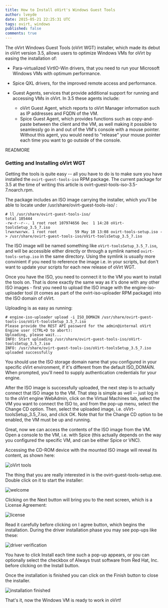 ```yaml
---
title: How to Install oVirt's Windows Guest Tools
author: lveyde
date: 2015-05-21 22:25:31 UTC
tags: ovirt, windows
published: false
comments: true
---
```


The oVirt Windows Guest Tools (oVirt WGT) installer, which made its debut in oVirt version 3.5, allows users to optimize Windows VMs for oVirt by easing the installation of:

* Para-virtualized VirtIO-Win drivers, that you need to run your Microsoft Windows VMs with optimum performance.

* Spice QXL drivers, for the improved remote access and performance.

* Guest Agents, services that provide additional support for running and accessing VMs in oVirt. In 3.5 these agents include:
  * oVirt Guest Agent, which reports to oVirt Manager information such as IP addresses and FQDN of the VM.
  * Spice Guest Agent, which provides functions such as copy-and-paste between the client and the VM, as well making it possible to seamlessly go in and out of the VM's console with a mouse pointer. Without this agent, you would need to "release" your mouse pointer each time you want to go outside of the console.
    
READMORE

### Getting and Installing oVirt WGT

Getting the tools is quite easy -- all you have to do is to make sure you have installed the `ovirt-guest-tools-iso` RPM package. The current package for 3.5 at the time of writing this article is ovirt-guest-tools-iso-3.5-7.noarch.rpm.

The package includes an ISO image carrying the installer, which you'll be able to locate under /usr/share/ovirt-guest-tools-iso/ :

    # ll /usr/share/ovirt-guest-tools-iso/
    total 105444
    -rw-r--r--. 1 root root 107974656 Dec  1 14:28 oVirt-toolsSetup_3.5_7.iso
    lrwxrwxrwx. 1 root root        59 May 10 13:08 ovirt-tools-setup.iso -> /usr/share/ovirt-guest-tools-iso/oVirt-toolsSetup_3.5_7.iso

The ISO image will be named something like `oVirt-toolsSetup_3.5_7.iso`, and will be accessible either directly or through a symlink named `ovirt-tools-setup.iso` in the same directory. Using the symlink is usually more convinient if you need to reference the image i.e. in your scripts, but don't want to update your scripts for each new release of oVirt WGT.

Once you have the ISO, you need to connect it to the VM you want to install the tools on. That is done exactly the same way as it's done with any other ISO images - first you need to upload the ISO image with the engine-iso-uploader tool (it comes as part of the ovirt-iso-uploader RPM package) into the ISO domain of oVirt.

Uploading is as easy as running:

    # engine-iso-uploader upload -i ISO_DOMAIN /usr/share/ovirt-guest-tools-iso/oVirt-toolsSetup_3.5_7.iso
    Please provide the REST API password for the admin@internal oVirt Engine user (CTRL+D to abort): 
    Uploading, please wait...
    INFO: Start uploading /usr/share/ovirt-guest-tools-iso/oVirt-toolsSetup_3.5_7.iso 
    INFO: /usr/share/ovirt-guest-tools-iso/oVirt-toolsSetup_3.5_7.iso uploaded successfully

You should use the ISO storage domain name that you configured in your specific oVirt environment, if it's different from the default ISO_DOMAIN. When prompted, you'll need to supply authentication credentials for your engine.

After the ISO image is successfully uploaded, the next step is to actually connect that ISO image to the VM. That step is simple as well -- just log in to the oVirt engine WebAdmin, click on the Virtual Machines tab, select the VM you want to connect the ISO to, and from the pop-up menu, select the Change CD option. Then, select the uploaded image, i.e. oVirt-toolsSetup_3.5_7.iso, and click OK. Note that for the Change CD option to be enabled, the VM must be up and running.

Great, now we can access the contents of the ISO image from the VM. Open a console to the VM, i.e. with Spice (this actually depends on the way you configured the specific VM, and can be either Spice or VNC).

Accessing the CD-ROM device with the mounted ISO image will reveal its content, as shown here:

![oVirt tools](blog/01-oVirt-Tools-ISO.jpg)

The thing that you are really interested in is the ovirt-guest-tools-setup.exe. Double click on it to start the installer:

![welcome](blog/02-oVirt-Installer-Welcome.jpg)

Clicking on the Next button will bring you to the next screen, which is a License Agreement:

![license](blog/03-oVirt-Installer-License.jpg)

Read it carefully before clicking on I agree button, which begins the installation. During the driver installation phase you may see pop-ups like these:

![driver verification](blog/04-oVirt-Installer-NonWHQL-Driver-Verification.jpg)

You have to click Install each time such a pop-up appears, or you can optionally select the checkbox of Always trust software from Red Hat, Inc. before clicking on the Install button.

Once the installation is finished you can click on the Finish button to close the installer.

![installation finished](blog/05-oVirt-Installer-Finish.jpg)

That's it, now the Windows VM is ready to work in oVirt!
